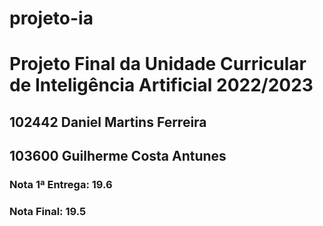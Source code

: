 # projeto-ia
<h1>Projeto Final da Unidade Curricular de Inteligência Artificial 2022/2023</h1>
<h2>102442 Daniel Martins Ferreira</h2>
<h2>103600 Guilherme Costa Antunes</h2>
<h3>Nota 1ª Entrega: 19.6</h3>
<h3>Nota Final: 19.5</h3>
